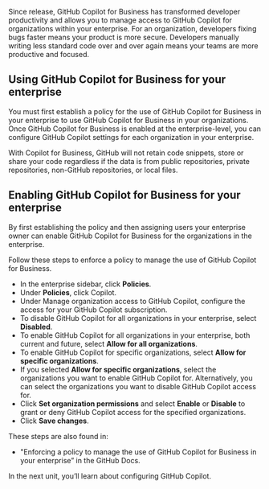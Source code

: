 Since release, GitHub Copilot for Business has transformed developer productivity and allows you to manage access to GitHub Copilot for organizations within your enterprise. For an organization, developers fixing bugs faster means your product is more secure. Developers manually writing less standard code over and over again means your teams are more productive and focused.

## Using GitHub Copilot for Business for your enterprise

You must first establish a policy for the use of GitHub Copilot for Business in your enterprise to use GitHub Copilot for Business in your organizations. Once GitHub Copilot for Business is enabled at the enterprise-level, you can configure GitHub Copilot settings for each organization in your enterprise. 

With Copilot for Business, GitHub will not retain code snippets, store or share your code regardless if the data is from public repositories, private repositories, non-GitHub repositories, or local files.

## Enabling GitHub Copilot for Business for your enterprise

By first establishing the policy and then assigning users your enterprise owner can enable GitHub Copilot for Business for the organizations in the enterprise. 

Follow these steps to enforce a policy to manage the use of GitHub Copilot for Business.

- In the enterprise sidebar, click **Policies**.
- Under **Policies**, click Copilot.
- Under Manage organization access to GitHub Copilot, configure the access for your GitHub Copilot subscription.
- To disable GitHub Copilot for all organizations in your enterprise, select **Disabled**.
- To enable GitHub Copilot for all organizations in your enterprise, both current and future, select **Allow for all organizations**.
- To enable GitHub Copilot for specific organizations, select **Allow for specific organizations**.
- If you selected **Allow for specific organizations**, select the organizations you want to enable GitHub Copilot for. Alternatively, you can select the organizations you want to disable GitHub Copilot access for.
- Click **Set organization permissions** and select **Enable** or **Disable** to grant or deny GitHub Copilot access for the specified organizations.
- Click **Save changes**.

These steps are also found in:

- "Enforcing a policy to manage the use of GitHub Copilot for Business in your enterprise” in the GitHub Docs.

In the next unit, you’ll learn about configuring GitHub Copilot.

